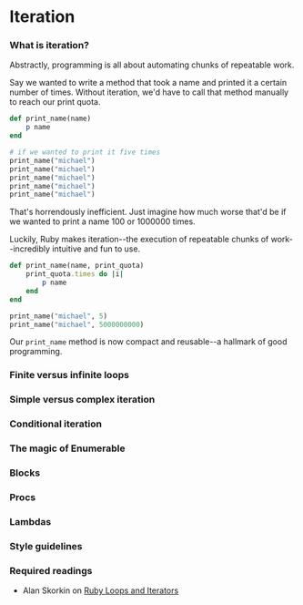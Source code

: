 # Iteration

### What is iteration?

Abstractly, programming is all about automating chunks of repeatable work.

Say we wanted to write a method that took a name and printed it a certain number of times. Without iteration, we'd have to call that method manually to reach our print quota.

```ruby
def print_name(name)
    p name
end

# if we wanted to print it five times
print_name("michael")
print_name("michael")
print_name("michael")
print_name("michael")
print_name("michael")
```

That's horrendously inefficient. Just imagine how much worse that'd be if we wanted to print a name 100 or 1000000 times.

Luckily, Ruby makes iteration--the execution of repeatable chunks of work--incredibly intuitive and fun to use.

```ruby
def print_name(name, print_quota)
    print_quota.times do |i|
        p name
    end
end

print_name("michael", 5)
print_name("michael", 5000000000)
```

Our `print_name` method is now compact and reusable--a hallmark of good programming.

### Finite versus infinite loops

### Simple versus complex iteration

### Conditional iteration

### The magic of Enumerable

### Blocks

### Procs

### Lambdas

### Style guidelines

### Required readings

* Alan Skorkin on [Ruby Loops and Iterators](http://www.skorks.com/2009/09/a-wealth-of-ruby-loops-and-iterators/)
